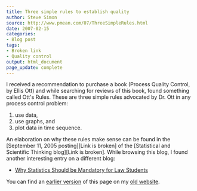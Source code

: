 ```yaml
---
title: Three simple rules to establish quality
author: Steve Simon
source: http://www.pmean.com/07/ThreeSimpleRules.html
date: 2007-02-15
categories:
- Blog post
tags:
- Broken link
- Quality control
output: html_document
page_update: complete
---
```


I received a recommendation to purchase a book (Process Quality Control, by Ellis Ott) and while searching for reviews of this book, found something called Ott's Rules. These are three simple rules advocated by Dr. Ott in any process control problem:

1.  use data,
2.  use graphs, and
3.  plot data in time sequence.

An elaboration on why these rules make sense can be found in the [September 11, 2005 posting][Link is broken] of the [Statistical and Scientific Thinking blog][Link is broken]. While browsing this blog, I found another interesting entry on a different blog:

+ [Why Statistics Should be Mandatory for Law Students][pra1]
    
You can find an [earlier version][sim1] of this page on my [old website][sim2].

[sim1]: http://www.pmean.com/07/ThreeSimpleRules.html
[sim2]: http://www.pmean.com

[pra1]: http://prawfsblawg.blogs.com/prawfsblawg/2006/05/why_statistics__1.html
